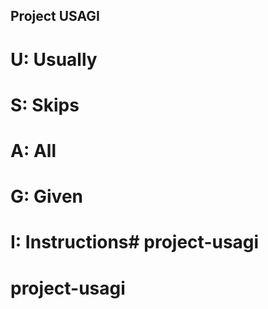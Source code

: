 ## Project USAGI

 # U: Usually
 # S: Skips
 # A: All
 # G: Given
 # I: Instructions# project-usagi
# project-usagi
